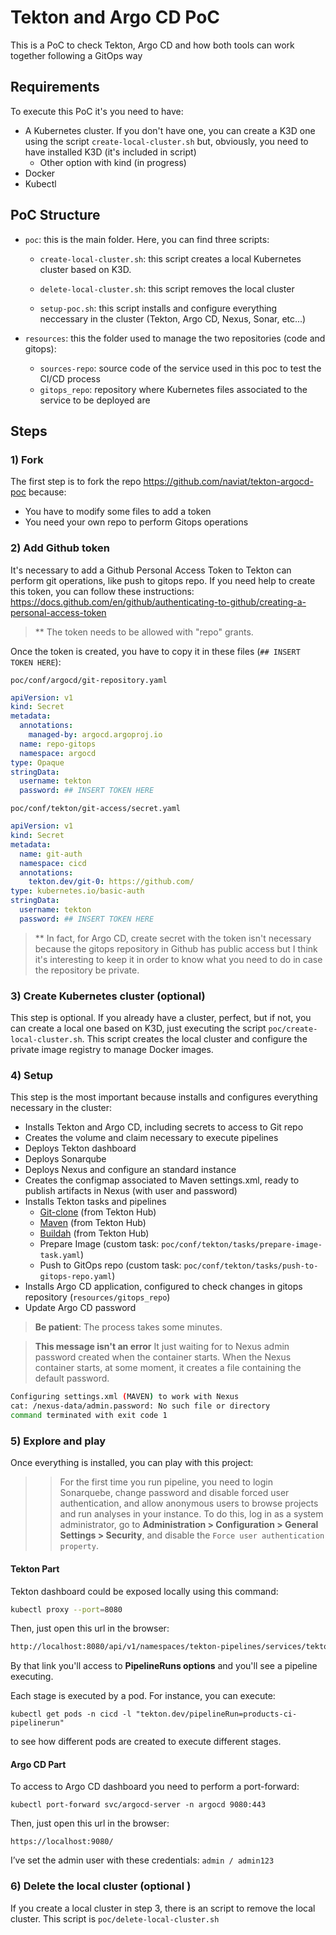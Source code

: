 # Tekton and Argo CD PoC

This is a PoC to check Tekton, Argo CD and how both tools can work together following a GitOps way

## Requirements

To execute this PoC it's you need to have:

- A Kubernetes cluster. If you don't have one, you can create a K3D one using the script `create-local-cluster.sh` but, obviously, you need to have installed K3D (it's included in script)
  - Other option with kind (in progress)
- Docker
- Kubectl

## PoC Structure

- `poc`: this is the main folder. Here, you can find three scripts:

  - `create-local-cluster.sh`: this script creates a local Kubernetes cluster based on K3D.

  - `delete-local-cluster.sh`: this script removes the local cluster

  - `setup-poc.sh`: this script installs and configure everything neccessary in the cluster (Tekton, Argo CD, Nexus, Sonar, etc...)

- `resources`: this the folder used to manage the two repositories (code and gitops):
  - `sources-repo`: source code of the service used in this poc to test the CI/CD process
  - `gitops_repo`: repository where Kubernetes files associated to the service to be deployed are

## Steps

### 1) Fork

The first step is to fork the repo <https://github.com/naviat/tekton-argocd-poc> because:

- You have to modify some files to add a token
- You need your own repo to perform Gitops operations

### 2) Add Github token

It's necessary to add a Github Personal Access Token to Tekton can perform git operations, like push to gitops repo. If you need help to create this token, you can follow these instructions: <https://docs.github.com/en/github/authenticating-to-github/creating-a-personal-access-token>

> ** The token needs to be allowed with "repo" grants.

Once the token is created, you have to copy it in these files (`## INSERT TOKEN HERE`):

`poc/conf/argocd/git-repository.yaml`

```yaml
apiVersion: v1
kind: Secret
metadata:
  annotations:
    managed-by: argocd.argoproj.io
  name: repo-gitops
  namespace: argocd
type: Opaque
stringData:
  username: tekton
  password: ## INSERT TOKEN HERE
```

`poc/conf/tekton/git-access/secret.yaml`

```yaml
apiVersion: v1
kind: Secret
metadata:
  name: git-auth
  namespace: cicd
  annotations:
    tekton.dev/git-0: https://github.com/
type: kubernetes.io/basic-auth
stringData:
  username: tekton
  password: ## INSERT TOKEN HERE
```

> ** In fact, for Argo CD, create secret with the token isn't necessary because the gitops repository in Github has public access but I think it's interesting to keep it in order to know what you need to do in case the repository be private.

### 3) Create Kubernetes cluster (optional)

This step is optional. If you already have a cluster, perfect, but if not, you can create a local one based on K3D, just executing the script `poc/create-local-cluster.sh`. This script creates the local cluster and configure the private image registry to manage Docker images.

### 4) Setup

This step is the most important because installs and configures everything necessary in the cluster:

- Installs Tekton and Argo CD, including secrets to access to Git repo
- Creates the volume and claim necessary to execute pipelines
- Deploys Tekton dashboard
- Deploys Sonarqube
- Deploys Nexus and configure an standard instance
- Creates the configmap associated to Maven settings.xml, ready to publish artifacts in Nexus (with user and password)
- Installs Tekton tasks and pipelines
  - [Git-clone](https://hub-preview.tekton.dev/detail/34) (from Tekton Hub)
  - [Maven](https://hub-preview.tekton.dev/detail/65) (from Tekton Hub)
  - [Buildah](https://hub-preview.tekton.dev/detail/13) (from Tekton Hub)
  - Prepare Image (custom task: `poc/conf/tekton/tasks/prepare-image-task.yaml`)
  - Push to GitOps repo (custom task: `poc/conf/tekton/tasks/push-to-gitops-repo.yaml`)
- Installs Argo CD application, configured to check changes in gitops repository (`resources/gitops_repo`)
- Update Argo CD password

> **Be patient**: The process takes some minutes.

> **This message isn't an error** It just waiting for to Nexus admin password created when the container starts. When the Nexus container starts, at some moment, it creates a file containing the default password.

```sh
Configuring settings.xml (MAVEN) to work with Nexus
cat: /nexus-data/admin.password: No such file or directory
command terminated with exit code 1
```

### 5) Explore and play

Once everything is installed, you can play with this project:

>> For the first time you run pipeline, you need to login Sonarquebe, change password and disable forced user authentication, and allow anonymous users to browse projects and run analyses in your instance. To do this, log in as a system administrator, go to **Administration > Configuration > General Settings > Security**, and disable the `Force user authentication property`.

#### Tekton Part

Tekton dashboard could be exposed locally using this command:

```sh
kubectl proxy --port=8080
```

Then, just open this url in the browser:

```sh
http://localhost:8080/api/v1/namespaces/tekton-pipelines/services/tekton-dashboard:http/proxy/#/namespaces/cicd/pipelineruns
```

By that link you'll access to **PipelineRuns options** and you'll see a pipeline executing.

Each stage is executed by a pod. For instance, you can execute:

`kubectl get pods -n cicd -l "tekton.dev/pipelineRun=products-ci-pipelinerun"`

to see how different pods are created to execute different stages.

#### Argo CD Part

To access to Argo CD dashboard you need to perform a port-forward:

`kubectl port-forward svc/argocd-server -n argocd 9080:443`

Then, just open this url in the browser:

`https://localhost:9080/`

I’ve set the admin user with these credentials: `admin / admin123`

### 6) Delete the local cluster (optional )

If you create a local cluster in step 3, there is an script to remove the local cluster. This script is `poc/delete-local-cluster.sh`
